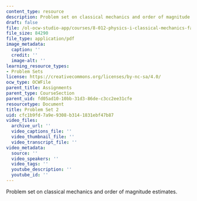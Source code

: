 ```yaml
---
content_type: resource
description: Problem set on classical mechanics and order of magnitude estimates.
draft: false
file: /ol-ocw-studio-app/courses/8-012-physics-i-classical-mechanics-fall-2008/cfc1b9fd7a9e9308b3141831ebf47b87_ps2.pdf
file_size: 84290
file_type: application/pdf
image_metadata:
  caption: ''
  credit: ''
  image-alt: ''
learning_resource_types:
- Problem Sets
license: https://creativecommons.org/licenses/by-nc-sa/4.0/
ocw_type: OCWFile
parent_title: Assignments
parent_type: CourseSection
parent_uid: fd05ad10-10bb-31d3-86de-c3cc2ee31cfe
resourcetype: Document
title: Problem Set 2
uid: cfc1b9fd-7a9e-9308-b314-1831ebf47b87
video_files:
  archive_url: ''
  video_captions_file: ''
  video_thumbnail_file: ''
  video_transcript_file: ''
video_metadata:
  source: ''
  video_speakers: ''
  video_tags: ''
  youtube_description: ''
  youtube_id: ''
---
```

Problem set on classical mechanics and order of magnitude estimates.